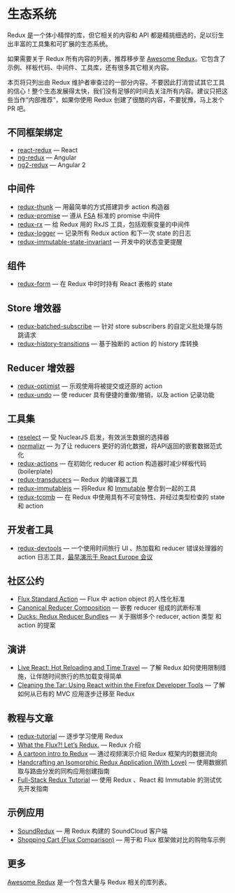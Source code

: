 # 生态系统

Redux 是一个体小精悍的库，但它相关的内容和 API 都是精挑细选的，足以衍生出丰富的工具集和可扩展的生态系统。

如果需要关于 Redux 所有内容的列表，推荐移步至 [Awesome Redux](https://github.com/xgrommx/awesome-redux)。它包含了示例、样板代码、中间件、工具库，还有很多其它相关内容。

本页将只列出由 Redux 维护者审查过的一部分内容。不要因此打消尝试其它工具的信心！整个生态发展得太快，我们没有足够的时间去关注所有内容。建议只把这些当作“内部推荐”，如果你使用 Redux 创建了很酷的内容，不要犹豫，马上发个 PR 吧。

## 不同框架绑定

* [react-redux](https://github.com/gaearon/react-redux) — React
* [ng-redux](https://github.com/wbuchwalter/ng-redux) — Angular
* [ng2-redux](https://github.com/wbuchwalter/ng2-redux) — Angular 2

## 中间件

* [redux-thunk](http://github.com/gaearon/redux-thunk) — 用最简单的方式搭建异步 action 构造器
* [redux-promise](https://github.com/acdlite/redux-promise) — 遵从 [FSA](https://github.com/acdlite/flux-standard-action) 标准的 promise 中间件
* [redux-rx](https://github.com/acdlite/redux-rx) — 给 Redux 用的 RxJS 工具，包括观察变量的中间件
* [redux-logger](https://github.com/fcomb/redux-logger) — 记录所有 Redux action 和下一次 state 的日志
* [redux-immutable-state-invariant](https://github.com/leoasis/redux-immutable-state-invariant) — 开发中的状态变更提醒

## 组件

* [redux-form](https://github.com/erikras/redux-form) — 在 Redux 中时时持有 React 表格的 state

## Store 增效器

* [redux-batched-subscribe](https://github.com/tappleby/redux-batched-subscribe) — 针对 store subscribers 的自定义批处理与防跳请求
* [redux-history-transitions](https://github.com/johanneslumpe/redux-history-transitions) — 基于独断的 action 的 history 库转换

## Reducer 增效器

* [redux-optimist](https://github.com/ForbesLindesay/redux-optimist) — 乐观使用将被提交或还原的 action
* [redux-undo](https://github.com/omnidan/redux-undo) —
使 reducer 具有便捷的重做/撤销，以及 action 记录功能

## 工具集

* [reselect](https://github.com/faassen/reselect) — 受 NuclearJS 启发，有效派生数据的选择器
* [normalizr](https://github.com/gaearon/normalizr) — 为了让 reducers 更好的消化数据，将API返回的嵌套数据范式化
* [redux-actions](https://github.com/acdlite/redux-actions) — 在初始化 reducer 和 action 构造器时减少样板代码 (boilerplate)
* [redux-transducers](https://github.com/acdlite/redux-transducers) — Redux 的编译器工具
* [redux-immutablejs](https://github.com/indexiatech/redux-immutablejs) — 将Redux 和 [Immutable](https://github.com/facebook/immutable-js/) 整合到一起的工具
* [redux-tcomb](https://github.com/gcanti/redux-tcomb) — 在 Redux 中使用具有不可变特性、并经过类型检查的 state 和 action

## 开发者工具

* [redux-devtools](http://github.com/gaearon/redux-devtools) — 一个使用时间旅行 UI 、热加载和 reducer 错误处理器的 action 日志工具，[最早演示于 React Europe 会议](https://www.youtube.com/watch?v=xsSnOQynTHs)

## 社区公约

* [Flux Standard Action](https://github.com/acdlite/flux-standard-action) —  Flux 中 action object 的人性化标准
* [Canonical Reducer Composition](https://github.com/gajus/canonical-reducer-composition) — 嵌套 reducer 组成的武断标准
* [Ducks: Redux Reducer Bundles](https://github.com/erikras/ducks-modular-redux) — 关于捆绑多个 reducer, action 类型 和 action 的提案

## 演讲

* [Live React: Hot Reloading and Time Travel](http://youtube.com/watch?v=xsSnOQynTHs) — 了解 Redux 如何使用限制措施，让伴随时间旅行的热加载变得简单
* [Cleaning the Tar: Using React within the Firefox Developer Tools](https://www.youtube.com/watch?v=qUlRpybs7_c) — 了解如何从已有的 MVC 应用逐步迁移至 Redux

## 教程与文章

* [redux-tutorial](https://github.com/happypoulp/redux-tutorial) — 逐步学习使用 Redux
* [What the Flux?! Let’s Redux.](https://blog.andyet.com/2015/08/06/what-the-flux-lets-redux) — Redux 介绍
* [A cartoon intro to Redux](https://code-cartoons.com/a-cartoon-intro-to-redux-3afb775501a6) — 通过视频演示介绍 Redux 框架内的数据流向
* [Handcrafting an Isomorphic Redux Application (With Love)](https://medium.com/@bananaoomarang/handcrafting-an-isomorphic-redux-application-with-love-40ada4468af4) — 使用数据抓取与路由分发的同构应用创建指南
* [Full-Stack Redux Tutorial](http://teropa.info/blog/2015/09/10/full-stack-redux-tutorial.html) — 使用 Redux 、React 和 Immutable 的测试优先开发指南

## 示例应用

* [SoundRedux](https://github.com/andrewngu/sound-redux) — 用 Redux 构建的 SoundCloud 客户端
* [Shopping Cart (Flux Comparison)](https://github.com/voronianski/flux-comparison/tree/master/redux) — 用于和 Flux 框架做对比的购物车示例

## 更多

[Awesome Redux](https://github.com/xgrommx/awesome-redux) 是一个包含大量与 Redux 相关的库列表。
